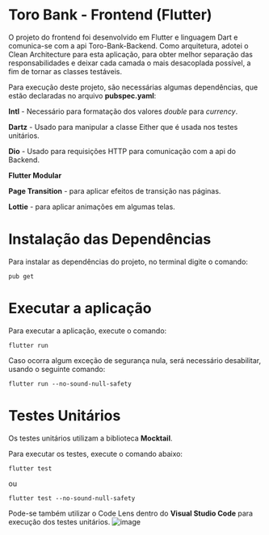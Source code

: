 # Toro Bank - Frontend (Flutter)

O projeto do frontend foi desenvolvido em Flutter e linguagem Dart e comunica-se com a api Toro-Bank-Backend.
Como arquitetura, adotei o Clean Architecture para esta aplicação, para obter melhor separação das responsabilidades e deixar cada camada o mais desacoplada possível, a fim de tornar as classes testáveis.

Para execução deste projeto, são necessárias algumas dependências, que estão declaradas no arquivo **pubspec.yaml**:

**Intl** - Necessário para formatação dos valores *double* para *currency*.

**Dartz** - Usado para manipular a classe Either que é usada nos testes unitários.

**Dio** - Usado para requisições HTTP para comunicação com a api do Backend.

**Flutter Modular**

**Page Transition** - para aplicar efeitos de transição nas páginas.

**Lottie** - para aplicar animações em algumas telas.


# Instalação das Dependências
Para instalar as dependências do projeto, no terminal digite o comando:

```
pub get
```

# Executar a aplicação
Para executar a aplicação, execute o comando:
```
flutter run
```
Caso ocorra algum exceção de segurança nula, será necessário desabilitar, usando o seguinte comando:

```
flutter run --no-sound-null-safety
```



# Testes Unitários
Os testes unitários utilizam a biblioteca **Mocktail**.

Para executar os testes, execute o comando abaixo:

```
flutter test
```
ou 
```
flutter test --no-sound-null-safety
```

Pode-se também utilizar o Code Lens dentro do **Visual Studio Code** para execução dos testes unitários.
![image](https://user-images.githubusercontent.com/79017725/169449271-b4ddf17a-84f8-4964-aa8d-d46f0e533b91.png)

